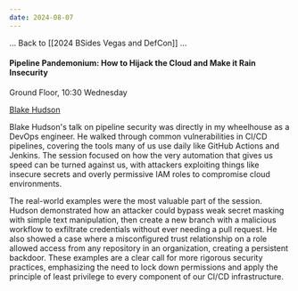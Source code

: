 ```yaml
---
date: 2024-08-07
---
```




... Back to [[2024 BSides Vegas and DefCon]] ...


#### Pipeline Pandemonium: How to Hijack the Cloud and Make it Rain Insecurity

Ground Floor, 10:30 Wednesday


[Blake Hudson](https://bsideslv.org/speakers#T7WN7A)

Blake Hudson's talk on pipeline security was directly in my wheelhouse as a DevOps engineer. He walked through common vulnerabilities in CI/CD pipelines, covering the tools many of us use daily like GitHub Actions and Jenkins. The session focused on how the very automation that gives us speed can be turned against us, with attackers exploiting things like insecure secrets and overly permissive IAM roles to compromise cloud environments.

The real-world examples were the most valuable part of the session. Hudson demonstrated how an attacker could bypass weak secret masking with simple text manipulation, then create a new branch with a malicious workflow to exfiltrate credentials without ever needing a pull request. He also showed a case where a misconfigured trust relationship on a role allowed access from any repository in an organization, creating a persistent backdoor. These examples are a clear call for more rigorous security practices, emphasizing the need to lock down permissions and apply the principle of least privilege to every component of our CI/CD infrastructure.